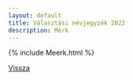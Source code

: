 ```yaml
---
layout: default
title: Választási névjegyzék 2022
description: Mérk
---
```


{% include Meerk.html %}

[Vissza](./)